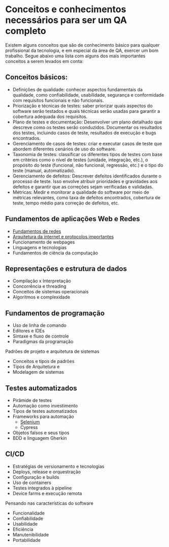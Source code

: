 # Conceitos e conhecimentos necessários para ser um QA completo

Existem alguns conceitos que são de conhecimento básico para qualquer profissional da tecnologia, e em especial da área de QA, exercer um bom trabalho. Segue abaixo uma lista com alguns dos mais importantes conceitos
a serem levados em conta:

## Conceitos básicos:

* Definições de qualidade: conhecer aspectos fundamentais da qualidade, como confiabilidade, usabilidade, segurança e conformidade com requisitos funcionais e não funcionais.
* Priorização e técnicas de testes: saber priorizar quais aspectos do software serão testados e quais técnicas serão usadas para garantir a cobertura adequada dos requisitos.
* Plano de testes e documentação: Desenvolver um plano detalhado que descreve como os testes serão conduzidos. Documentar os resultados dos testes, incluindo casos de teste, resultados de execução e bugs encontrados.
* Gerenciamento de casos de testes: criar e executar casos de teste que abordem diferentes cenários de uso do software.
* Taxonomia de testes: classificar os diferentes tipos de testes com base em critérios como o nível de testes (unidade, integração, etc.), o propósito do teste (funcional, não funcional, regressão, etc.) e o tipo do teste (manual, automatizado).
* Gerenciamento de defeitos: Descrever defeitos identificados durante o processo de teste. Isso envolve atribuir prioridades e gravidades aos defeitos e garantir que as correções sejam verificadas e validadas.
* Métricas: Medir e monitorar a qualidade do software por meio de métricas relevantes, como taxa de defeitos encontrados, cobertura de teste, tempo médio para correção de defeitos, etc.

## Fundamentos de aplicações Web e Redes

* [Fundamentos de redes](https://github.com/micvet/cisco_network)
* [Arquitetura da internet e protocolos importantes](https://github.com/micvet/cisco_network)
* Funcionamento de webpages
* Linguagens e tecnologias
* Fundamentos de ciência da computação

## Representações e estrutura de dados
* Compilação x Interpretação
* Concorrência e threading
* Conceitos de sistemas operacionais
* Algoritmos e complexidade

## Fundamentos de programação

* Uso de linha de comando
* Editores e IDEs
* Sintaxe e fluxo de controle
* Paradigmas da programação

Padrões de projeto e arquitetura de sistemas

* Conceitos e tipos de padrões
* Tipos de Arquitetura e
* Modelagem de sistemas

## Testes automatizados

* Pirâmide de testes
* Automação como investimento
* Tipos de testes automatizados
* Frameworks para automação
  * [Selenium](https://github.com/micvet/extracao_dados_selenium/blob/main/arquivos/Selenium.MD)
  * Cypress
* Objetos falsos e seus tipos
* BDD e linguagem Gherkin

## CI/CD

* Estratégias de versionamento e tecnologias
* Deploys, release e orquestração
* Configuração e builds
* Uso de containers
* Testes integrados à pipeline
* Device farms e execução remota

Pensando nas características do software

* Funcionalidade
* Confiabilidade
* Usabilidade
* Eficiência
* Manutenibilidade
* Portabilidade
